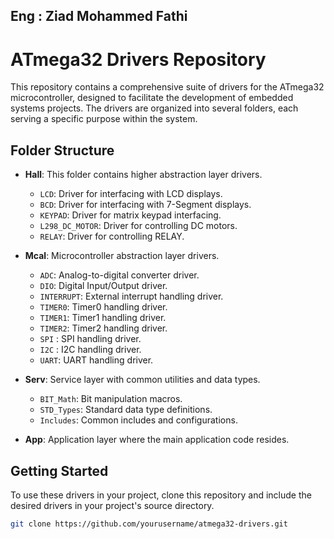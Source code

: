 <h2>Eng : Ziad Mohammed Fathi </h2>

# ATmega32 Drivers Repository

This repository contains a comprehensive suite of drivers for the ATmega32 microcontroller, designed to facilitate the development of embedded systems projects. The drivers are organized into several folders, each serving a specific purpose within the system.

## Folder Structure

- **Hall**: This folder contains higher abstraction layer drivers.
  - `LCD`: Driver for interfacing with LCD displays.
  - `BCD`: Driver for interfacing with 7-Segment displays.
  - `KEYPAD`: Driver for matrix keypad interfacing.
  - `L298_DC_MOTOR`: Driver for controlling DC motors.
  - `RELAY`: Driver for controlling RELAY.

- **Mcal**: Microcontroller abstraction layer drivers.
  - `ADC`: Analog-to-digital converter driver.
  - `DIO`: Digital Input/Output driver.
  - `INTERRUPT`: External interrupt handling driver.
  - `TIMER0`: Timer0 handling driver.
  - `TIMER1`: Timer1 handling driver.
  - `TIMER2`: Timer2 handling driver.
  - `SPI` : SPI handling driver.
  - `I2C` : I2C handling driver.
  - `UART`: UART handling driver.

- **Serv**: Service layer with common utilities and data types.
  - `BIT_Math`: Bit manipulation macros.
  - `STD_Types`: Standard data type definitions.
  - `Includes`: Common includes and configurations.

- **App**: Application layer where the main application code resides.

## Getting Started

To use these drivers in your project, clone this repository and include the desired drivers in your project's source directory.

```bash
git clone https://github.com/yourusername/atmega32-drivers.git

